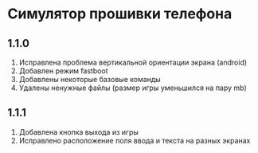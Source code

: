 # Симулятор прошивки телефона
## 1.1.0
1. Исправлена проблема вертикальной ориентации экрана (android)
2. Добавлен режим fastboot
3. Добавлены некоторые базовые команды
4. Удалены ненужные файлы (размер игры уменьшился на пару mb)
## 1.1.1
1. Добавлена кнопка выхода из игры
2. Исправлено расположение поля ввода и текста на разных экранах